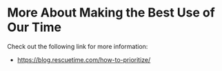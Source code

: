 # More About Making the Best Use of Our Time

Check out the following link for more information:

- https://blog.rescuetime.com/how-to-prioritize/